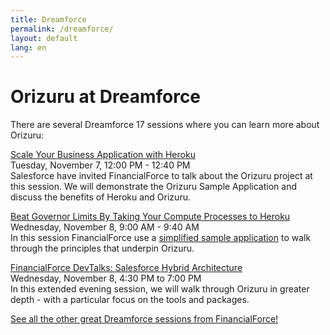 ```yaml
---
title: Dreamforce
permalink: /dreamforce/
layout: default
lang: en
---
```


# Orizuru at Dreamforce

There are several Dreamforce 17 sessions where you can learn more about Orizuru:

[Scale Your Business Application with Heroku](https://success.salesforce.com/Sessions#/session/a2q3A000001yt8PQAQ)  
Tuesday, November 7, 12:00 PM - 12:40 PM  
Salesforce have invited FinancialForce to talk about the Orizuru project at this session. We will demonstrate the Orizuru Sample Application and discuss the benefits of Heroku and Orizuru.

[Beat Governor Limits By Taking Your Compute Processes to Heroku](https://success.salesforce.com/Sessions#/session/a2q3A000001yuLtQAI)  
Wednesday, November 8, 9:00 AM - 9:40 AM  
In this session FinancialForce use a [simplified sample application](https://github.com/financialforcedev/df17-heroku-compute) to walk through the principles that underpin Orizuru.

[FinancialForce DevTalks: Salesforce Hybrid Architecture](https://www.meetup.com/FinancialForce-DevTalks/events/244179550/)  
Wednesday, November 8, 4:30 PM to 7:00 PM  
In this extended evening session, we will walk through Orizuru in greater depth - with a particular focus on the tools and packages.

[See all the other great Dreamforce sessions from FinancialForce!](https://dreamforce.financialforce.com/sessions/)